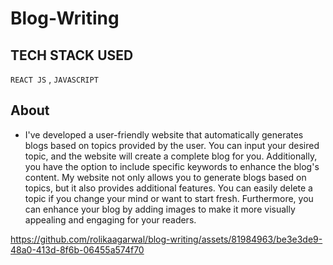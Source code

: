 # Blog-Writing

## TECH STACK USED
`REACT JS` , `JAVASCRIPT`

## About
- I've developed a user-friendly website that automatically generates blogs based on topics provided by the user. You can input your desired topic, and the website will create a complete blog for you. Additionally, you have the option to include specific keywords to enhance the blog's content.
My website not only allows you to generate blogs based on topics, but it also provides additional features. You can easily delete a topic if you change your mind or want to start fresh. Furthermore, you can enhance your blog by adding images to make it more visually appealing and engaging for your readers.



https://github.com/rolikaagarwal/blog-writing/assets/81984963/be3e3de9-48a0-413d-8f6b-06455a574f70

